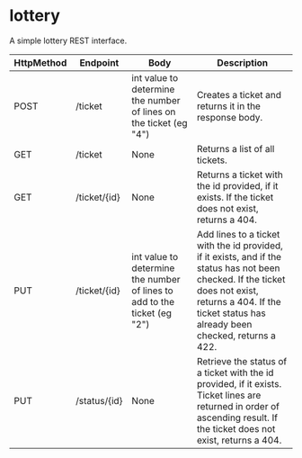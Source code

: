 # lottery

A simple lottery REST interface.

|HttpMethod|Endpoint|Body|Description|
| ------------- | ------------- | ------------- | ------------- |
|POST|/ticket|int value to determine the number of lines on the ticket (eg "4")|Creates a ticket and returns it in the response body.|
|GET|/ticket|None|Returns a list of all tickets.|
|GET|/ticket/{id}|None|Returns a ticket with the id provided, if it exists. If the ticket does not exist, returns a 404.|
|PUT|/ticket/{id}|int value to determine the number of lines to add to the ticket (eg "2")|Add lines to a ticket with the id provided, if it exists, and if the status has not been checked. If the ticket does not exist, returns a 404. If the ticket status has already been checked, returns a 422.|
|PUT|/status/{id}|None|Retrieve the status of a ticket with the id provided, if it exists. Ticket lines are returned in order of ascending result. If the ticket does not exist, returns a 404.|

